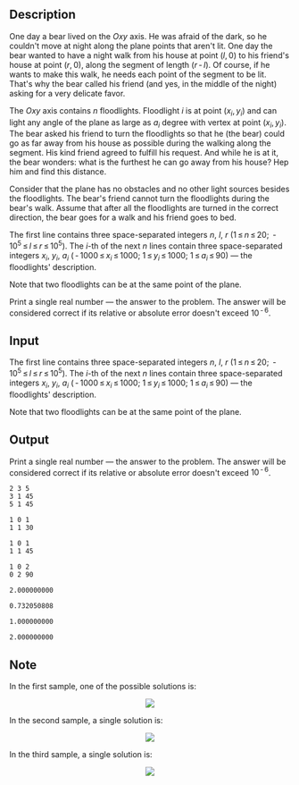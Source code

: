 ## Description

<div><p>One day a bear lived on the <span class="tex-span"><i>Oxy</i></span> axis. He was afraid of the dark, so he couldn't move at night along the plane points that aren't lit. One day the bear wanted to have a night walk from his house at point <span class="tex-span">(<i>l</i>, 0)</span> to his friend's house at point <span class="tex-span">(<i>r</i>, 0)</span>, along the segment of length <span class="tex-span">(<i>r</i> - <i>l</i>)</span>. Of course, if he wants to make this walk, he needs each point of the segment to be lit. That's why the bear called his friend (and yes, in the middle of the night) asking for a very delicate favor.</p><p>The <span class="tex-span"><i>Oxy</i></span> axis contains <span class="tex-span"><i>n</i></span> floodlights. Floodlight <span class="tex-span"><i>i</i></span> is at point <span class="tex-span">(<i>x</i><sub class="lower-index"><i>i</i></sub>, <i>y</i><sub class="lower-index"><i>i</i></sub>)</span> and can light any angle of the plane as large as <span class="tex-span"><i>a</i><sub class="lower-index"><i>i</i></sub></span> degree with vertex at point <span class="tex-span">(<i>x</i><sub class="lower-index"><i>i</i></sub>, <i>y</i><sub class="lower-index"><i>i</i></sub>)</span>. The bear asked his friend to turn the floodlights so that he (the bear) could go as far away from his house as possible during the walking along the segment. His kind friend agreed to fulfill his request. And while he is at it, the bear wonders: what is the furthest he can go away from his house? Hep him and find this distance.</p><p>Consider that the plane has no obstacles and no other light sources besides the floodlights. The bear's friend cannot turn the floodlights during the bear's walk. Assume that after all the floodlights are turned in the correct direction, the bear goes for a walk and his friend goes to bed.</p></div><div class="input-specification"><p>The first line contains three space-separated integers <span class="tex-span"><i>n</i></span>, <span class="tex-span"><i>l</i></span>, <span class="tex-span"><i>r</i></span> <span class="tex-span">(1 ≤ <i>n</i> ≤ 20;&nbsp; - 10<sup class="upper-index">5</sup> ≤ <i>l</i> ≤ <i>r</i> ≤ 10<sup class="upper-index">5</sup>)</span>. The <span class="tex-span"><i>i</i></span>-th of the next <span class="tex-span"><i>n</i></span> lines contain three space-separated integers <span class="tex-span"><i>x</i><sub class="lower-index"><i>i</i></sub></span>, <span class="tex-span"><i>y</i><sub class="lower-index"><i>i</i></sub></span>, <span class="tex-span"><i>a</i><sub class="lower-index"><i>i</i></sub></span> <span class="tex-span">( - 1000 ≤ <i>x</i><sub class="lower-index"><i>i</i></sub> ≤ 1000;&nbsp;1 ≤ <i>y</i><sub class="lower-index"><i>i</i></sub> ≤ 1000;&nbsp;1 ≤ <i>a</i><sub class="lower-index"><i>i</i></sub> ≤ 90)</span> — the floodlights' description. </p><p>Note that two floodlights can be at the same point of the plane.</p></div><div class="output-specification"><p>Print a single real number — the answer to the problem. The answer will be considered correct if its relative or absolute error doesn't exceed <span class="tex-span">10<sup class="upper-index"> - 6</sup></span>.</p></div>

## Input

<p>The first line contains three space-separated integers <span class="tex-span"><i>n</i></span>, <span class="tex-span"><i>l</i></span>, <span class="tex-span"><i>r</i></span> <span class="tex-span">(1 ≤ <i>n</i> ≤ 20;&nbsp; - 10<sup class="upper-index">5</sup> ≤ <i>l</i> ≤ <i>r</i> ≤ 10<sup class="upper-index">5</sup>)</span>. The <span class="tex-span"><i>i</i></span>-th of the next <span class="tex-span"><i>n</i></span> lines contain three space-separated integers <span class="tex-span"><i>x</i><sub class="lower-index"><i>i</i></sub></span>, <span class="tex-span"><i>y</i><sub class="lower-index"><i>i</i></sub></span>, <span class="tex-span"><i>a</i><sub class="lower-index"><i>i</i></sub></span> <span class="tex-span">( - 1000 ≤ <i>x</i><sub class="lower-index"><i>i</i></sub> ≤ 1000;&nbsp;1 ≤ <i>y</i><sub class="lower-index"><i>i</i></sub> ≤ 1000;&nbsp;1 ≤ <i>a</i><sub class="lower-index"><i>i</i></sub> ≤ 90)</span> — the floodlights' description. </p><p>Note that two floodlights can be at the same point of the plane.</p>

## Output

<p>Print a single real number — the answer to the problem. The answer will be considered correct if its relative or absolute error doesn't exceed <span class="tex-span">10<sup class="upper-index"> - 6</sup></span>.</p>





```input1
2 3 5
3 1 45
5 1 45

```




```input2
1 0 1
1 1 30

```




```input3
1 0 1
1 1 45

```




```input4
1 0 2
0 2 90

```




```output1
2.000000000

```




```output2
0.732050808

```




```output3
1.000000000

```




```output4
2.000000000

```



## Note

<p>In the first sample, one of the possible solutions is: </p><center> <img class="tex-graphics" src="file://ouvh1FgF.png" style="max-width: 100.0%;max-height: 100.0%;"> </center><p>In the second sample, a single solution is: </p><center> <img class="tex-graphics" src="file://xjZCZHEZ.png" style="max-width: 100.0%;max-height: 100.0%;"> </center><p>In the third sample, a single solution is: </p><center> <img class="tex-graphics" src="file://PCLbJgHH.png" style="max-width: 100.0%;max-height: 100.0%;"> </center>
